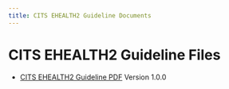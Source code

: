 ```yaml
---
title: CITS EHEALTH2 Guideline Documents
---
```

CITS EHEALTH2 Guideline Files
=======================

- [CITS EHEALTH2 Guideline PDF](./Guideline_CITS_eHealth2_v1_0.pdf)
  Version 1.0.0
